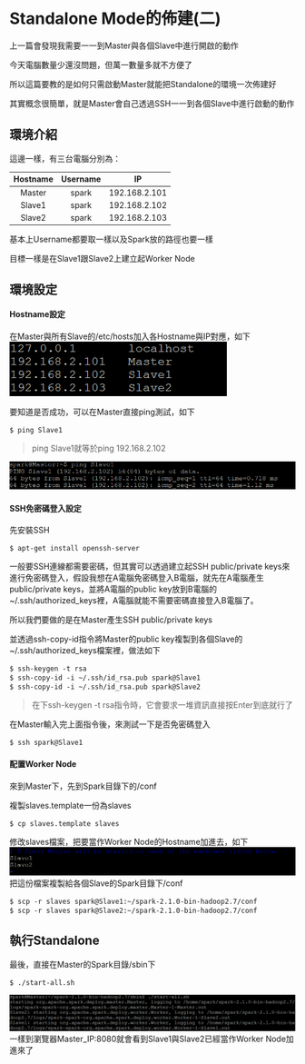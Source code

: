 # Standalone Mode的佈建(二)
上一篇會發現我需要一一到Master與各個Slave中進行開啟的動作

今天電腦數量少還沒問題，但萬一數量多就不方便了

所以這篇要教的是如何只需啟動Master就能把Standalone的環境一次佈建好

其實概念很簡單，就是Master會自己透過SSH一一到各個Slave中進行啟動的動作
## 環境介紹
這邊一樣，有三台電腦分別為：

| Hostname | Username | IP |
| :------: | :------: | :-----------: |
| Master | spark | 192.168.2.101 |
| Slave1 | spark | 192.168.2.102 |
| Slave2 | spark | 192.168.2.103 |

基本上Username都要取一樣以及Spark放的路徑也要一樣

目標一樣是在Slave1跟Slave2上建立起Worker Node
## 環境設定
#### Hostname設定
在Master與所有Slave的/etc/hosts加入各Hostname與IP對應，如下
![](Hosts.png)

要知道是否成功，可以在Master直接ping測試，如下
```
$ ping Slave1
```
> ping Slave1就等於ping 192.168.2.102

![](PingTest.png)

#### SSH免密碼登入設定
先安裝SSH
```
$ apt-get install openssh-server
```
一般要SSH連線都需要密碼，但其實可以透過建立起SSH public/private keys來進行免密碼登入，假設我想在A電腦免密碼登入B電腦，就先在A電腦產生public/private keys，並將A電腦的public key放到B電腦的~/.ssh/authorized_keys裡，A電腦就能不需要密碼直接登入B電腦了。

所以我們要做的是在Master產生SSH public/private keys

並透過ssh-copy-id指令將Master的public key複製到各個Slave的~/.ssh/authorized_keys檔案裡，做法如下
```
$ ssh-keygen -t rsa
$ ssh-copy-id -i ~/.ssh/id_rsa.pub spark@Slave1
$ ssh-copy-id -i ~/.ssh/id_rsa.pub spark@Slave2
```
> 在下ssh-keygen -t rsa指令時，它會要求一堆資訊直接按Enter到底就行了

在Master輸入完上面指令後，來測試一下是否免密碼登入
```
$ ssh spark@Slave1
```
#### 配置Worker Node
來到Master下，先到Spark目錄下的/conf

複製slaves.template一份為slaves
```
$ cp slaves.template slaves
```
修改slaves檔案，把要當作Worker Node的Hostname加進去，如下
![](SlavesConf.png)
把這份檔案複製給各個Slave的Spark目錄下/conf
```
$ scp -r slaves spark@Slave1:~/spark-2.1.0-bin-hadoop2.7/conf
$ scp -r slaves spark@Slave2:~/spark-2.1.0-bin-hadoop2.7/conf
```
## 執行Standalone
最後，直接在Master的Spark目錄/sbin下
```
$ ./start-all.sh
```
![](StartStandalone.png)
一樣到瀏覽器Master_IP:8080就會看到Slave1與Slave2已經當作Worker Node加進來了

